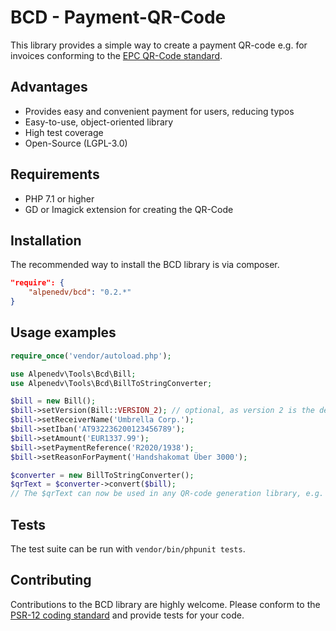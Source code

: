 # BCD - Payment-QR-Code 

This library provides a simple way to create a payment QR-code e.g. for invoices conforming to the [EPC QR-Code standard](https://de.wikipedia.org/wiki/EPC-QR-Code).

## Advantages

  * Provides easy and convenient payment for users, reducing typos
  * Easy-to-use, object-oriented library
  * High test coverage
  * Open-Source (LGPL-3.0)

## Requirements

  * PHP 7.1 or higher
  * GD or Imagick extension for creating the QR-Code

## Installation

The recommended way to install the BCD library is via composer.

```json
"require": {
    "alpenedv/bcd": "0.2.*"
}
```

## Usage examples

```php
require_once('vendor/autoload.php');

use Alpenedv\Tools\Bcd\Bill;
use Alpenedv\Tools\Bcd\BillToStringConverter;

$bill = new Bill();
$bill->setVersion(Bill::VERSION_2); // optional, as version 2 is the default
$bill->setReceiverName('Umbrella Corp.');
$bill->setIban('AT932236200123456789');
$bill->setAmount('EUR1337.99');
$bill->setPaymentReference('R2020/1938');
$bill->setReasonForPayment('Handshakomat Über 3000');

$converter = new BillToStringConverter();
$qrText = $converter->convert($bill);
// The $qrText can now be used in any QR-code generation library, e.g. using TCPDFs barcodes.
```

## Tests

The test suite can be run with `vendor/bin/phpunit tests`.

## Contributing

Contributions to the BCD library are highly welcome. Please conform to the [PSR-12 coding standard](https://www.php-fig.org/psr/psr-12/) and provide tests for your code.
